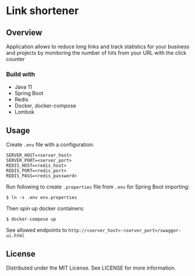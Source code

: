 # Link shortener

## Overview

Application allows to reduce long links and track statistics for your business and projects by monitoring the number of hits from your URL with the click counter

### Build with

* Java 11
* Spring Boot
* Redis
* Docker, docker-compose
* Lombok

## Usage

Create `.env` file with a configuration:
```
SERVER_HOST=<server_host>
SERVER_PORT=<server_port>
REDIS_HOST=<redis_host>
REDIS_PORT=<redis_port>
REDIS_PASS=<redis_password>
```

Run following to create `.properties` file from `.env` for Spring Boot importing:

`$ ln -s .env env.properties`

Then spin up docker containers:

`$ docker-compose up`

See allowed endpoints to `http://<server_host>:<server_port>/swagger-ui.html` 

## License

Distributed under the MIT License. See LICENSE for more information.

